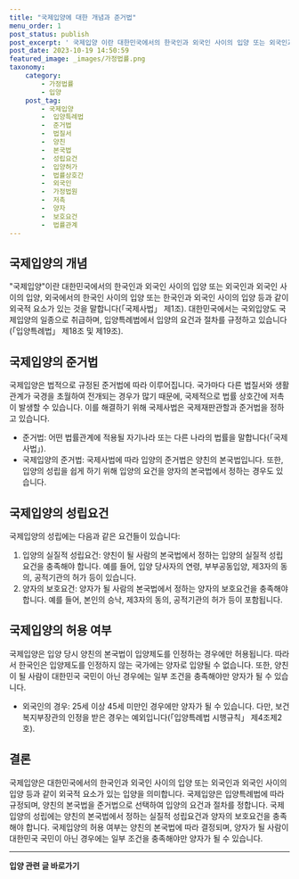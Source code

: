 ```yaml
---
title: "국제입양에 대한 개념과 준거법"
menu_order: 1
post_status: publish
post_excerpt: ' 국제입양 이란 대한민국에서의 한국인과 외국인 사이의 입양 또는 외국인과 외국인 사이의 입양, 외국에서의 한국인 사이의 입양 또는 한국인과 외국인 사이의 입양 등과 같이 외국적 요소가 있는 것을 말합니다  국제사법  제1조 . 대한민국에서는 국외입양도 국제입양의 일종으로 취급하며, 입양특례법에서 입양의 요건과 절차를 규정하고 있습니다  입양특례법  제18조 및 제19조 .'
post_date: 2023-10-19 14:50:59
featured_image: _images/가정법률.png
taxonomy:
    category:
        - 가정법률
        - 입양
    post_tag:
        - 국제입양
        -  입양특례법
        -  준거법
        -  법질서
        -  양친
        -  본국법
        -  성립요건
        -  입양허가
        -  법률상호간
        -  외국인
        -  가정법원
        -  저촉
        -  양자
        -  보호요건
        -  법률관계
---
```



## 국제입양의 개념
"국제입양"이란 대한민국에서의 한국인과 외국인 사이의 입양 또는 외국인과 외국인 사이의 입양, 외국에서의 한국인 사이의 입양 또는 한국인과 외국인 사이의 입양 등과 같이 외국적 요소가 있는 것을 말합니다(「국제사법」 제1조). 대한민국에서는 국외입양도 국제입양의 일종으로 취급하며, 입양특례법에서 입양의 요건과 절차를 규정하고 있습니다(「입양특례법」 제18조 및 제19조).

## 국제입양의 준거법
국제입양은 법적으로 규정된 준거법에 따라 이루어집니다. 국가마다 다른 법질서와 생활관계가 국경을 초월하여 전개되는 경우가 많기 때문에, 국제적으로 법률 상호간에 저촉이 발생할 수 있습니다. 이를 해결하기 위해 국제사법은 국제재판관할과 준거법을 정하고 있습니다.

- 준거법: 어떤 법률관계에 적용될 자기나라 또는 다른 나라의 법률을 말합니다(「국제사법」).
- 국제입양의 준거법: 국제사법에 따라 입양의 준거법은 양친의 본국법입니다. 또한, 입양의 성립을 쉽게 하기 위해 입양의 요건을 양자의 본국법에서 정하는 경우도 있습니다.

## 국제입양의 성립요건
국제입양의 성립에는 다음과 같은 요건들이 있습니다:

1. 입양의 실질적 성립요건: 양친이 될 사람의 본국법에서 정하는 입양의 실질적 성립요건을 충족해야 합니다. 예를 들어, 입양 당사자의 연령, 부부공동입양, 제3자의 동의, 공적기관의 허가 등이 있습니다.
2. 양자의 보호요건: 양자가 될 사람의 본국법에서 정하는 양자의 보호요건을 충족해야 합니다. 예를 들어, 본인의 승낙, 제3자의 동의, 공적기관의 허가 등이 포함됩니다.

## 국제입양의 허용 여부
국제입양은 입양 당시 양친의 본국법이 입양제도를 인정하는 경우에만 허용됩니다. 따라서 한국인은 입양제도를 인정하지 않는 국가에는 양자로 입양될 수 없습니다. 또한, 양친이 될 사람이 대한민국 국민이 아닌 경우에는 일부 조건을 충족해야만 양자가 될 수 있습니다.

- 외국인의 경우: 25세 이상 45세 미만인 경우에만 양자가 될 수 있습니다. 다만, 보건복지부장관의 인정을 받은 경우는 예외입니다(「입양특례법 시행규칙」 제4조제2호).

## 결론
국제입양은 대한민국에서의 한국인과 외국인 사이의 입양 또는 외국인과 외국인 사이의 입양 등과 같이 외국적 요소가 있는 입양을 의미합니다. 국제입양은 입양특례법에 따라 규정되며, 양친의 본국법을 준거법으로 선택하여 입양의 요건과 절차를 정합니다. 국제입양의 성립에는 양친의 본국법에서 정하는 실질적 성립요건과 양자의 보호요건을 충족해야 합니다. 국제입양의 허용 여부는 양친의 본국법에 따라 결정되며, 양자가 될 사람이 대한민국 국민이 아닌 경우에는 일부 조건을 충족해야만 양자가 될 수 있습니다.
<!-- wp:separator -->
<hr class="wp-block-separator has-alpha-channel-opacity"/>
<!-- /wp:separator -->

<!-- wp:group {"backgroundColor":"base","layout":{"type":"constrained"}} -->
<div class="wp-block-group has-base-background-color has-background"><!-- wp:paragraph {"align":"center","fontSize":"medium"} -->
<p class="has-text-align-center has-large-font-size"><strong>입양 관련 글 바로가기</strong></p>
<!-- /wp:paragraph -->


<!-- wp:latest-posts
{"categories":[{"id":1407,"count":19,"description":"","link":"https://uknowlaw.com/category/%ec%9e%85%ec%96%91/","name":"입양","slug":"입양","taxonomy":"category","parent":0,"meta":[],"_links":{"self":[{"href":"https://uknowlaw.com/wp-json/wp/v2/categories/1407"}],"collection":[{"href":"https://uknowlaw.com/wp-json/wp/v2/categories"}],"about":[{"href":"https://uknowlaw.com/wp-json/wp/v2/taxonomies/category"}],"wp:post_type":[{"href":"https://uknowlaw.com/wp-json/wp/v2/posts?categories=1407"}],"curies":[{"name":"wp","href":"https://api.w.org/{rel}","templated":true}]}}],"postsToShow":100,"excerptLength":28,"postLayout":"grid","columns":2,"featuredImageAlign":"left","featuredImageSizeSlug":"large","fontSize":"medium"} /--></div>
<!-- /wp:group -->